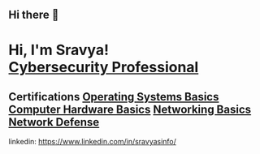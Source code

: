 ## Hi there 👋

<h1>Hi, I'm Sravya! <br/>
  <a href="https://www.linkedin.com/in/sravyasinfo/">Cybersecurity Professional</a>
</h1>

<h2>
  Certifications <br\>
  <a href="https://www.credly.com/badges/55561ff1-dec0-4ee9-ac68-4764d63aa6bb/public_url">Operating Systems Basics</a><br\>
  <a href="https://www.credly.com/badges/cd3b07ea-6194-46d4-93f9-24f41461c691/public_url">Computer Hardware Basics</a><br\>
  <a href="https://www.credly.com/badges/95f9a692-7891-4a29-a196-268987bed6a7/public_url">Networking Basics</a><br\>
  <a href="https://www.credly.com/badges/d8334778-04a4-486b-b4c3-b174d3ecace5/public_url">Network Defense</a><br\>
  
</h2>

linkedin: https://www.linkedin.com/in/sravyasinfo/
<!--
**Sravyaitis/Sravyaitis** is a ✨ _special_ ✨ repository because its `README.md` (this file) appears on your GitHub profile.

Here are some ideas to get you started:

- 🔭 I’m currently working on ...
- 🌱 I’m currently learning ...
- 👯 I’m looking to collaborate on ...
- 🤔 I’m looking for help with ...
- 💬 Ask me about ...
- 📫 How to reach me: ...
- 😄 Pronouns: ...
- ⚡ Fun fact: ...
-->
